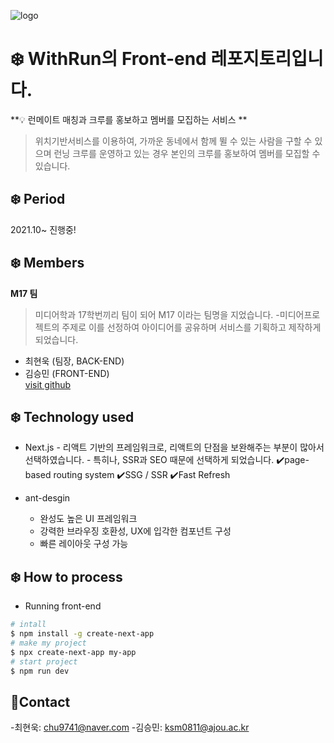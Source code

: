 
![logo](/Users/kimseungmin/Desktop/proj/WithRun/public/WithRunLogo.png)
# ❄️ WithRun의 Front-end 레포지토리입니다.

**:bulb: 런메이트 매칭과 크루를 홍보하고 멤버를 모집하는 서비스 **
> 위치기반서비스를 이용하여, 가까운 동네에서 함께 뛸 수 있는 사람을 구할 수 있으며
> 런닝 크루를 운영하고 있는 경우 본인의 크루를 홍보하여 멤버를 모집할 수 있습니다.

## ❄️ Period
2021.10~ 진행중!

## ❄️ Members
**M17 팀**
> 미디어학과 17학번끼리 팀이 되어 M17 이라는 팀명을 지었습니다. 
> -미디어프로젝트의 주제로 이를 선정하여 아이디어를 공유하며 서비스를 기획하고 제작하게 되었습니다.
* 최현욱 (팀장, BACK-END)  
* 김승민 (FRONT-END)  
[visit github](https://github.com/turfguy)


## ❄️ Technology used

  *  Next.js
    - 리액트 기반의 프레임워크로, 리액트의 단점을 보완해주는 부분이 많아서 선택하였습니다.
    - 특히나, SSR과 SEO 때문에 선택하게 되었습니다.
    ✔️page-based routing system
    ✔️SSG / SSR
    ✔️Fast Refresh

  * ant-desgin
    - 완성도 높은 UI 프레임워크
    - 강력한 브라우징 호환성, UX에 입각한 컴포넌트 구성
    - 빠른 레이아웃 구성 가능


## ❄️ How to process 
* Running front-end
```bash
# intall
$ npm install -g create-next-app
# make my project
$ npx create-next-app my-app
# start project
$ npm run dev

```
## 🌈Contact
-최현욱: chu9741@naver.com 
-김승민: ksm0811@ajou.ac.kr  
